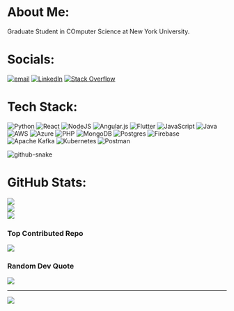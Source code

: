 # About Me:
Graduate Student in COmputer Science at New York University.

# Socials:
[![email](https://img.shields.io/badge/Email-D14836?logo=gmail&logoColor=white)](mailto:ow2130@nyu.edu) [![LinkedIn](https://img.shields.io/badge/LinkedIn-%230077B5.svg?logo=linkedin&logoColor=white)](https://linkedin.com/in/omkar-waikar) [![Stack Overflow](https://img.shields.io/badge/-Stackoverflow-FE7A16?logo=stack-overflow&logoColor=white)](https://stackoverflow.com/users/omkarwaikar) 

# Tech Stack:
![Python](https://img.shields.io/badge/python-3670A0?style=for-the-badge&logo=python&logoColor=ffdd54) ![React](https://img.shields.io/badge/react-%2320232a.svg?style=for-the-badge&logo=react&logoColor=%2361DAFB) ![NodeJS](https://img.shields.io/badge/node.js-6DA55F?style=for-the-badge&logo=node.js&logoColor=white) ![Angular.js](https://img.shields.io/badge/angular.js-%23E23237.svg?style=for-the-badge&logo=angularjs&logoColor=white)  ![Flutter](https://img.shields.io/badge/Flutter-%2302569B.svg?style=for-the-badge&logo=Flutter&logoColor=white)  ![JavaScript](https://img.shields.io/badge/javascript-%23323330.svg?style=for-the-badge&logo=javascript&logoColor=%23F7DF1E) ![Java](https://img.shields.io/badge/java-%23ED8B00.svg?style=for-the-badge&logo=openjdk&logoColor=white) ![AWS](https://img.shields.io/badge/AWS-%23FF9900.svg?style=for-the-badge&logo=amazon-aws&logoColor=white) ![Azure](https://img.shields.io/badge/azure-%230072C6.svg?style=for-the-badge&logo=microsoftazure&logoColor=white)  ![PHP](https://img.shields.io/badge/php-%23777BB4.svg?style=for-the-badge&logo=php&logoColor=white) ![MongoDB](https://img.shields.io/badge/MongoDB-%234ea94b.svg?style=for-the-badge&logo=mongodb&logoColor=white) ![Postgres](https://img.shields.io/badge/postgres-%23316192.svg?style=for-the-badge&logo=postgresql&logoColor=white) ![Firebase](https://img.shields.io/badge/firebase-a08021?style=for-the-badge&logo=firebase&logoColor=ffcd34) ![Apache Kafka](https://img.shields.io/badge/Apache%20Kafka-000?style=for-the-badge&logo=apachekafka) ![Kubernetes](https://img.shields.io/badge/kubernetes-%23326ce5.svg?style=for-the-badge&logo=kubernetes&logoColor=white) ![Postman](https://img.shields.io/badge/Postman-FF6C37?style=for-the-badge&logo=postman&logoColor=white)

<picture>
  <source media="(prefers-color-scheme: dark)" srcset="https://raw.githubusercontent.com/Omkar-A-Waikar/Omkar-A-Waikar/output/github-snake-dark.svg" />
  <source media="(prefers-color-scheme: light)" srcset="https://raw.githubusercontent.com/Omkar-A-Waikar/Omkar-A-Waikar/output/github-snake.svg" />
  <img alt="github-snake" src="https://raw.githubusercontent.com/Omkar-A-Waikar/Omkar-A-Waikar/output/github-snake.svg" />
</picture>

# GitHub Stats:
![](https://github-readme-stats.vercel.app/api?username=omkar-a-waikar&theme=highcontrast&hide_border=false&include_all_commits=true&count_private=true)<br/>
![](https://nirzak-streak-stats.vercel.app/?user=omkar-a-waikar&theme=highcontrast&hide_border=false)<br/>
![](https://github-readme-stats.vercel.app/api/top-langs/?username=omkar-a-waikar&theme=highcontrast&hide_border=false&include_all_commits=true&count_private=true&layout=compact)


### Top Contributed Repo
![](https://github-contributor-stats.vercel.app/api?username=omkar-a-waikar&limit=5&theme=neon&combine_all_yearly_contributions=true)

### Random Dev Quote
![](https://quotes-github-readme.vercel.app/api?type=horizontal&theme=tokyonight)

---
[![](https://visitcount.itsvg.in/api?id=omkar-a-waikar&icon=0&color=4)](https://visitcount.itsvg.in)

<!-- Proudly created with GPRM ( https://gprm.itsvg.in ) -->
